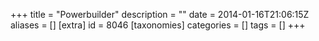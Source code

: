 +++
title = "Powerbuilder"
description = ""
date = 2014-01-16T21:06:15Z
aliases = []
[extra]
id = 8046
[taxonomies]
categories = []
tags = []
+++
